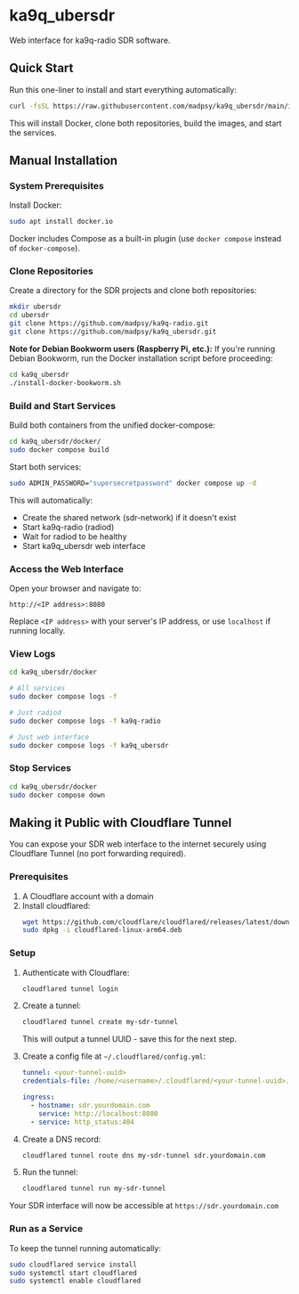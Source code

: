 # ka9q_ubersdr

Web interface for ka9q-radio SDR software.

## Quick Start

Run this one-liner to install and start everything automatically:

```bash
curl -fsSL https://raw.githubusercontent.com/madpsy/ka9q_ubersdr/main/install.sh | bash
```

This will install Docker, clone both repositories, build the images, and start the services.

## Manual Installation

### System Prerequisites

Install Docker:
```bash
sudo apt install docker.io
```

Docker includes Compose as a built-in plugin (use `docker compose` instead of `docker-compose`).

### Clone Repositories

Create a directory for the SDR projects and clone both repositories:
```bash
mkdir ubersdr
cd ubersdr
git clone https://github.com/madpsy/ka9q-radio.git
git clone https://github.com/madpsy/ka9q_ubersdr.git
```

**Note for Debian Bookworm users (Raspberry Pi, etc.):** If you're running Debian Bookworm, run the Docker installation script before proceeding:
```bash
cd ka9q_ubersdr
./install-docker-bookworm.sh
```

### Build and Start Services

Build both containers from the unified docker-compose:
```bash
cd ka9q_ubersdr/docker/
sudo docker compose build
```

Start both services:
```bash
sudo ADMIN_PASSWORD="supersecretpassword" docker compose up -d
```

This will automatically:
- Create the shared network (sdr-network) if it doesn't exist
- Start ka9q-radio (radiod)
- Wait for radiod to be healthy
- Start ka9q_ubersdr web interface

### Access the Web Interface

Open your browser and navigate to:
```
http://<IP address>:8080
```

Replace `<IP address>` with your server's IP address, or use `localhost` if running locally.

### View Logs

```bash
cd ka9q_ubersdr/docker

# All services
sudo docker compose logs -f

# Just radiod
sudo docker compose logs -f ka9q-radio

# Just web interface
sudo docker compose logs -f ka9q_ubersdr
```

### Stop Services

```bash
cd ka9q_ubersdr/docker
sudo docker compose down
```

## Making it Public with Cloudflare Tunnel

You can expose your SDR web interface to the internet securely using Cloudflare Tunnel (no port forwarding required).

### Prerequisites

1. A Cloudflare account with a domain
2. Install cloudflared:
   ```bash
   wget https://github.com/cloudflare/cloudflared/releases/latest/download/cloudflared-linux-arm64.deb
   sudo dpkg -i cloudflared-linux-arm64.deb
   ```

### Setup

1. Authenticate with Cloudflare:
   ```bash
   cloudflared tunnel login
   ```

2. Create a tunnel:
   ```bash
   cloudflared tunnel create my-sdr-tunnel
   ```
   This will output a tunnel UUID - save this for the next step.

3. Create a config file at `~/.cloudflared/config.yml`:
   ```yaml
   tunnel: <your-tunnel-uuid>
   credentials-file: /home/<username>/.cloudflared/<your-tunnel-uuid>.json

   ingress:
     - hostname: sdr.yourdomain.com
       service: http://localhost:8080
     - service: http_status:404
   ```

4. Create a DNS record:
   ```bash
   cloudflared tunnel route dns my-sdr-tunnel sdr.yourdomain.com
   ```

5. Run the tunnel:
   ```bash
   cloudflared tunnel run my-sdr-tunnel
   ```

Your SDR interface will now be accessible at `https://sdr.yourdomain.com`

### Run as a Service

To keep the tunnel running automatically:
```bash
sudo cloudflared service install
sudo systemctl start cloudflared
sudo systemctl enable cloudflared
```
